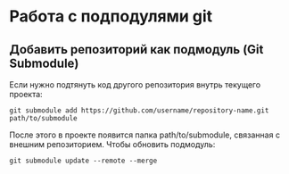 # Работа с подподулями git

## Добавить репозиторий как подмодуль (Git Submodule)
Если нужно подтянуть код другого репозитория внутрь текущего проекта:

```shell
git submodule add https://github.com/username/repository-name.git path/to/submodule
```

После этого в проекте появится папка path/to/submodule, связанная с внешним репозиторием.
Чтобы обновить подмодуль:
```shell
git submodule update --remote --merge
```
